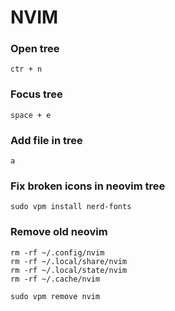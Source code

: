 # NVIM


### Open tree 

```
ctr + n
```

### Focus tree

```
space + e
```

### Add file in tree

```
a
```

### Fix broken icons in neovim tree 

```
sudo vpm install nerd-fonts
```


### Remove old neovim

```
rm -rf ~/.config/nvim
rm -rf ~/.local/share/nvim
rm -rf ~/.local/state/nvim
rm -rf ~/.cache/nvim

sudo vpm remove nvim
```
